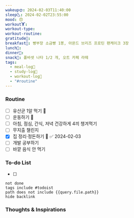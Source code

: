 ```yaml
---
wakeup🌞: 2024-02-03T11:40:00
sleep🌜: 2024-02-02T23:55:00
mood: 😞
workout🏋️: 
workout-type: 
workout-routine: 
gratitude🙏: 
breakfast🍳: 빵부장 소금빵 1봉, 아몬드 브리즈 프로틴 팬케이크 3장
lunch🍚: 
dinner🥗: 
snack🍬: 폴바셋 나타 1/2 개, 오트 카페 라떼
tags:
  - meal-log📝
  - study-log📓
  - workout-log💪
  - "#routine"
---
```

### Routine 
- [ ] 유산균 1알 먹기 🔼 
- [ ] 운동하기 🔼
- [ ] 아침, 점심, 간식, 저녁 건강하게 4끼 챙겨먹기
- [ ] 무지출 챌린지 
- [x] 집 정리·정돈하기 🔼 ✅ 2024-02-03
- [ ] 개발 공부하기
- [ ] 바깥 음식 안 먹기 

### To-do List 
- [ ] 
```tasks
not done
tags include #todoist 
path does not include {{query.file.path}}
hide backlink

```


### Thoughts & Inspirations
